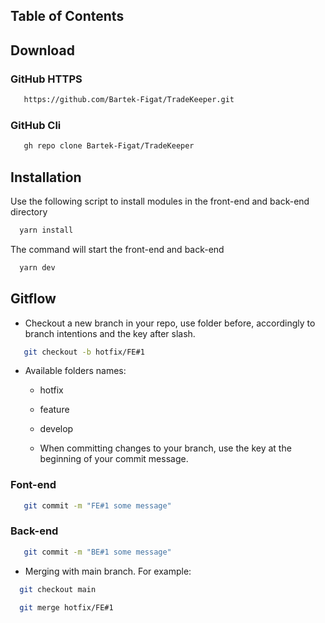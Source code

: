## Table of Contents

## Download

### GitHub HTTPS

```bash
   https://github.com/Bartek-Figat/TradeKeeper.git
```

### GitHub Cli

```bash
   gh repo clone Bartek-Figat/TradeKeeper
```

## Installation

Use the following script to install modules in the front-end and back-end directory

```bash
  yarn install
```

The command will start the front-end and back-end

```bash
  yarn dev
```

## Gitflow

- Checkout a new branch in your repo, use folder before, accordingly to branch intentions and the key after slash.

```bash
   git checkout -b hotfix/FE#1
```

- Available folders names:

  - hotfix
  - feature
  - develop

  - When committing changes to your branch, use the key at the beginning of your commit message.

### Font-end

```bash
   git commit -m "FE#1 some message"
```

### Back-end

```bash
   git commit -m "BE#1 some message"
```

- Merging with main branch. For example:

```bash
  git checkout main
```

```bash
  git merge hotfix/FE#1
```

###
